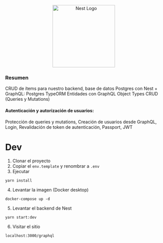 <p align="center">
  <a href="http://nestjs.com/" target="blank"><img src="https://nestjs.com/img/logo-small.svg" width="200" alt="Nest Logo" /></a>
</p>

### Resumen

CRUD de ítems para nuestro backend, base de datos Postgres con Nest + GraphQL:
Postgres
TypeORM
Entidades con GraphQL Object Types
CRUD (Queries y Mutations)

#### Autenticación y autorización de usuarios:

Protección de queries y mutations,
Creación de usuarios desde GraphQL,
Login,
Revalidación de token de autenticación,
Passport,
JWT

# Dev

1. Clonar el proyecto
2. Copiar el ```env.template``` y renombrar a ```.env```
3. Ejecutar
```
yarn install
```
4.  Levantar la imagen (Docker desktop)
```
docker-compose up -d
```

5. Levantar el backend de Nest
```
yarn start:dev
```

6. Visitar el sitio
```
localhost:3000/graphql
```